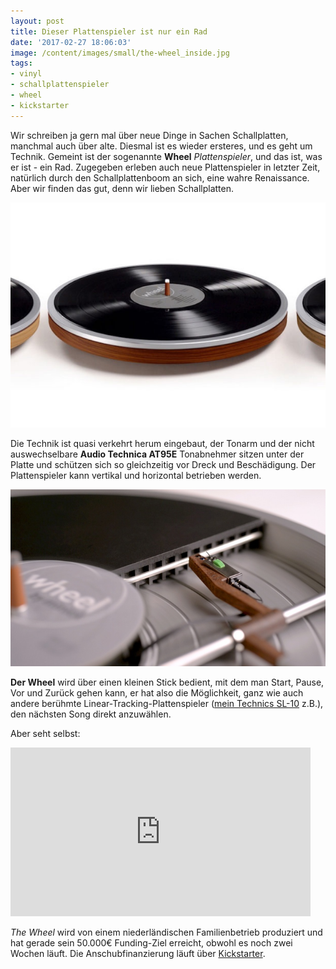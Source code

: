 ```yaml
---
layout: post
title: Dieser Plattenspieler ist nur ein Rad
date: '2017-02-27 18:06:03'
image: /content/images/small/the-wheel_inside.jpg
tags:
- vinyl
- schallplattenspieler
- wheel
- kickstarter
---
```


Wir schreiben ja gern mal über neue Dinge in Sachen Schallplatten, manchmal auch über alte. Diesmal ist es wieder ersteres, und es geht um Technik. Gemeint ist der sogenannte **Wheel** *Plattenspieler*, und das ist, was er ist - ein Rad. Zugegeben erleben auch neue Plattenspieler in letzter Zeit, natürlich durch den Schallplattenboom an sich, eine wahre Renaissance. Aber wir finden das gut, denn wir lieben Schallplatten.

![wheel record player](/content/images/2017/02/the-wheel-turntable-616x440.jpg)

Die Technik ist quasi verkehrt herum eingebaut, der Tonarm und der nicht auswechselbare **Audio Technica AT95E** Tonabnehmer sitzen unter der Platte und schützen sich so gleichzeitig vor Dreck und Beschädigung. Der Plattenspieler kann vertikal und horizontal betrieben werden.

![](/content/images/2017/02/the-wheel_inside.jpg)

**Der Wheel** wird über einen kleinen Stick bedient, mit dem man Start, Pause, Vor und Zurück gehen kann, er hat also die Möglichkeit, ganz wie auch andere berühmte Linear-Tracking-Plattenspieler ([mein Technics SL-10](/2015/11/20/sound-of-vision/) z.B.), den nächsten Song direkt anzuwählen.

Aber seht selbst:
<iframe width="480" height="270" src="https://www.kickstarter.com/projects/865809794/wheel-by-miniot/widget/video.html" frameborder="0" scrolling="no"> </iframe>

*The Wheel* wird von einem niederländischen Familienbetrieb produziert und hat gerade sein 50.000€ Funding-Ziel erreicht, obwohl es noch zwei Wochen läuft. Die Anschubfinanzierung läuft über [Kickstarter](https://www.kickstarter.com/projects/865809794/wheel-by-miniot).
